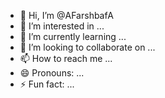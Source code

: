 - 👋 Hi, I’m @AFarshbafA
- 👀 I’m interested in ...
- 🌱 I’m currently learning ...
- 💞️ I’m looking to collaborate on ...
- 📫 How to reach me ...
- 😄 Pronouns: ...
- ⚡ Fun fact: ...

<!---
AFarshbafA/AFarshbafA is a ✨ special ✨ repository because its `README.md` (this file) appears on your GitHub profile.
You can click the Preview link to take a look at your changes.
--->
